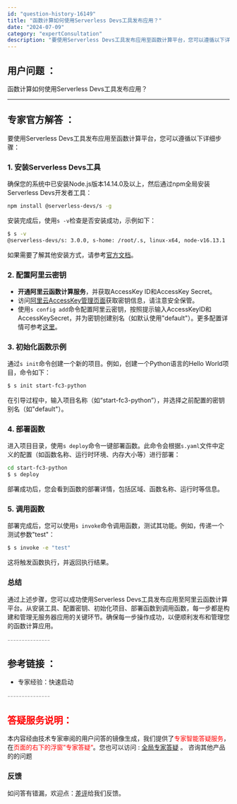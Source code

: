 ```yaml
---
id: "question-history-16149"
title: "函数计算如何使用Serverless Devs工具发布应用？"
date: "2024-07-09"
category: "expertConsultation"
description: "要使用Serverless Devs工具发布应用至函数计算平台，您可以遵循以下详细步骤：### 1. 安装Serverless Devs工具确保您的系统中已安装Node.js版本14.14.0及以上，然后通过npm全局安装Serverless Devs开发者工具：```bashnpm install"
---
```


## 用户问题 ： 
 函数计算如何使用Serverless Devs工具发布应用？  

---------------
## 专家官方解答 ：

要使用Serverless Devs工具发布应用至函数计算平台，您可以遵循以下详细步骤：

### 1. 安装Serverless Devs工具
确保您的系统中已安装Node.js版本14.14.0及以上，然后通过npm全局安装Serverless Devs开发者工具：
```bash
npm install @serverless-devs/s -g
```
安装完成后，使用`s -v`检查是否安装成功，示例如下：
```bash
$ s -v
@serverless-devs/s: 3.0.0, s-home: /root/.s, linux-x64, node-v16.13.1
```
如果需要了解其他安装方式，请参考[官方文档](https://docs.serverless-devs.com/user-guide/install/)。

### 2. 配置阿里云密钥
- **开通阿里云函数计算服务**，并获取AccessKey ID和AccessKey Secret。
- 访问[阿里云AccessKey管理页面](https://usercenter.console.aliyun.com/#/manage/ak)获取密钥信息，请注意安全保管。
- 使用`s config add`命令配置阿里云密钥，按照提示输入AccessKeyID和AccessKeySecret，并为密钥创建别名（如默认使用"default"）。更多配置详情可参考[这里](https://docs.serverless-devs.com/user-guide/config/)。

### 3. 初始化函数示例
通过`s init`命令创建一个新的项目。例如，创建一个Python语言的Hello World项目，命令如下：
```bash
$ s init start-fc3-python
```
在引导过程中，输入项目名称（如“start-fc3-python”），并选择之前配置的密钥别名（如"default"）。

### 4. 部署函数
进入项目目录，使用`s deploy`命令一键部署函数。此命令会根据`s.yaml`文件中定义的配置（如函数名称、运行时环境、内存大小等）进行部署：
```bash
cd start-fc3-python
$ s deploy
```
部署成功后，您会看到函数的部署详情，包括区域、函数名称、运行时等信息。

### 5. 调用函数
部署完成后，您可以使用`s invoke`命令调用函数，测试其功能。例如，传递一个测试参数"test"：
```bash
$ s invoke -e "test"
```
这将触发函数执行，并返回执行结果。

### 总结
通过上述步骤，您可以成功使用Serverless Devs工具发布应用至阿里云函数计算平台。从安装工具、配置密钥、初始化项目、部署函数到调用函数，每一步都是构建和管理无服务器应用的关键环节。确保每一步操作成功，以便顺利发布和管理您的函数计算应用。


<font color="#949494">---------------</font> 


## 参考链接 ：

* 专家经验：快速启动 


 <font color="#949494">---------------</font> 
 


## <font color="#FF0000">答疑服务说明：</font> 

本内容经由技术专家审阅的用户问答的镜像生成，我们提供了<font color="#FF0000">专家智能答疑服务</font>，在<font color="#FF0000">页面的右下的浮窗”专家答疑“</font>。您也可以访问 : [全局专家答疑](https://answer.opensource.alibaba.com/docs/intro) 。 咨询其他产品的的问题

### 反馈
如问答有错漏，欢迎点：[差评](https://ai.nacos.io/user/feedbackByEnhancerGradePOJOID?enhancerGradePOJOId=16152)给我们反馈。
